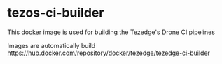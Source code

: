 # tezos-ci-builder
This docker image is used for building the Tezedge's Drone CI pipelines

Images are automatically build https://hub.docker.com/repository/docker/tezedge/tezedge-ci-builder